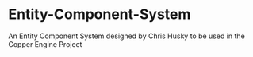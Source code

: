 # Entity-Component-System
 An Entity Component System designed by Chris Husky to be used in the Copper Engine Project
